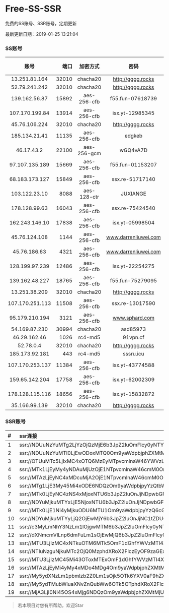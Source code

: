 # Free-SS-SSR

免费的SS账号、SSR账号，定期更新

最新更新日期：2019-01-25 13:21:04 

### SS账号

|账号|端口|加密方式|密码|更新时间|国家|
|:-----:|-----:|:----:|:----:|:----:|:----:|
|13.251.81.164|32010|chacha20|http://gggg.rocks|13:17:13|SG|
|52.79.241.242|32010|chacha20|http://gggg.rocks|13:17:12|KR|
|139.162.56.87|15892|aes-256-cfb|f55.fun-07618739|13:17:05|SG|
|107.170.199.84|13914|aes-256-cfb|isx.yt-12985345|13:17:04|US|
|45.76.106.224|32010|chacha20|http://gggg.rocks|13:17:14|JP|
|185.134.21.41|11135|aes-256-cfb|edgkeb|13:17:11|GB|
|46.17.43.2|22100|aes-256-gcm|wGQ4vA7D|13:07:13|RU|
|97.107.135.189|15669|aes-256-cfb|f55.fun-01153207|13:17:04|US|
|68.183.173.127|15849|aes-256-cfb|ssx.re-51717140|13:17:05|US|
|103.122.23.10|8088|aes-128-ctr|JUXIANGE|13:17:11|US|
|178.128.99.63|16043|aes-256-cfb|ssx.re-75424540|13:17:05|SG|
|162.243.146.10|17838|aes-256-cfb|isx.yt-05998504|13:17:04|US|
|45.76.124.108|1144|aes-256-cfb|www.darrenliuwei.com|13:17:05|AU|
|45.76.186.63|4321|aes-256-cfb|www.darrenliuwei.com|13:17:13|SG|
|128.199.97.239|12486|aes-256-cfb|isx.yt-22254275|13:17:05|SG|
|139.162.48.227|18765|aes-256-cfb|f55.fun-75279095|13:17:05|SG|
|13.251.38.209|32010|chacha20|http://gggg.rocks|13:17:15|SG|
|107.170.251.113|11508|aes-256-cfb|ssx.re-13017590|13:17:04|US|
|95.179.210.194|3121|aes-256-cfb|www.sphard.com|13:17:11|FR|
|54.169.87.230|30994|chacha20|asd85973|13:17:11|SG|
|46.29.162.46|1026|rc4-md5|91vpn.cf|13:17:14|RU|
|52.78.0.4|32010|chacha20|http://gggg.rocks|13:17:11|KR|
|185.173.92.181|443|rc4-md5|sssru.icu|13:17:13|RU|
|107.170.253.137|11384|aes-256-cfb|isx.yt-43774588|13:17:04|US|
|159.65.142.204|17758|aes-256-cfb|isx.yt-62002309|13:17:05|SG|
|178.128.115.116|18656|aes-256-cfb|isx.yt-15832872|13:17:05|SG|
|35.166.99.139|32010|chacha20|http://gggg.rocks|13:17:13|US|


### SSR账号

|#|ssr连接|
|:-----|:-----|
|1|ssr://NDUuNzYuMTg2LjYzOjQzMjE6b3JpZ2luOmFlcy0yNTYtY2ZiOnBsYWluOmQzZDNMbVJoY25KbGJteHBkWGRsYVM1amIyMC8_cmVtYXJrcz1VMU5TVkU5UFRGOU9iMlJsT3VlLWp1V2J2U0EmZ3JvdXA9VjFkWExsTlRVbE5VVDA5TUxrTlBUUQ|
|2|ssr://NDUuNzYuMTI0LjEwODoxMTQ0Om9yaWdpbjphZXMtMjU2LWNmYjpwbGFpbjpkM2QzTG1SaGNuSmxibXhwZFhkbGFTNWpiMjAvP3JlbWFya3M9VTFOU1ZFOVBURjlPYjJSbE91ZS1qdVdidlNBJmdyb3VwPVYxZFhMbE5UVWxOVVQwOU1Ma05QVFE|
|3|ssr://OTUuMTc5LjIxMC4xOTQ6MzEyMTpvcmlnaW46YWVzLTI1Ni1jZmI6cGxhaW46ZDNkM0xuTndhR0Z5WkM1amIyMC8_cmVtYXJrcz1VMU5TVkU5UFRGOU9iMlJsT3VXNGpPaUZpaUEmZ3JvdXA9VjFkWExsTlRVbE5VVDA5TUxrTlBUUQ|
|4|ssr://MTk1LjEyMy4yNDAuMjUzOjE1NTpvcmlnaW46cmM0OnBsYWluOmJHNWpiZy8_cmVtYXJrcz1VMU5TVkU5UFRGOU9iMlJsT3VTNWpPV0ZpLVdGc0NBJmdyb3VwPVYxZFhMbE5UVWxOVVQwOU1Ma05QVFE|
|5|ssr://MTAzLjEyNC4xMDcuMjA2OjE1NTpvcmlnaW46cmM0OnBsYWluOmJHNWpiZy8_cmVtYXJrcz1VMU5TVkU5UFRGOU9iMlJsT3VTNm11V2txdVdjc09XTXVpQSZncm91cD1WMWRYTGxOVFVsTlVUMDlNTGtOUFRR|
|6|ssr://MTg1LjE3My45Mi4xODE6NDQzOm9yaWdpbjpyYzQtbWQ1OnBsYWluOmMzTnpjblV1YVdOMS8_cmVtYXJrcz1VMU5TVkU5UFRGOU9iMlJsT3VTX2hPZTlsLWFXcnlBJmdyb3VwPVYxZFhMbE5UVWxOVVQwOU1Ma05QVFE|
|7|ssr://MTk0LjEyNC4zNS4xMjoxNTU6b3JpZ2luOnJjNDpwbGFpbjpiRzVqYmcvP3JlbWFya3M9VTFOU1ZFOVBURjlPYjJSbE91ZVJudVdqcXlBJmdyb3VwPVYxZFhMbE5UVWxOVVQwOU1Ma05QVFE|
|8|ssr://NDYuMjkuMTYxLjE5NjoxNTU6b3JpZ2luOnJjNDpwbGFpbjpiRzVqYmcvP3JlbWFya3M9VTFOU1ZFOVBURjlPYjJSbE91U19oT2U5bC1hV3J5QSZncm91cD1WMWRYTGxOVFVsTlVUMDlNTGtOUFRR|
|9|ssr://MTk0LjE1Ni4yMjkuODU6MTU1Om9yaWdpbjpyYzQ6cGxhaW46Ykc1amJnLz9yZW1hcmtzPVUxTlNWRTlQVEY5T2IyUmxPdVctdC1XYnZTQSZncm91cD1WMWRYTGxOVFVsTlVUMDlNTGtOUFRR|
|10|ssr://NDYuMjkuMTYyLjQ2OjEwMjY6b3JpZ2luOnJjNC1tZDU6cGxhaW46T1RGMmNHNHVZMlkvP3JlbWFya3M9VTFOU1ZFOVBURjlPYjJSbE91U19oT2U5bC1hV3J5QSZncm91cD1WMWRYTGxOVFVsTlVUMDlNTGtOUFRR|
|11|ssr://c3MyLmNhY3NzLm1lOjgwMTM6b3JpZ2luOmFlcy0yNTYtY2ZiOnBsYWluOk5qWXhNekEyTWpZeU5BLz9yZW1hcmtzPVUxTlNWRTlQVEY5T2IyUmxPdVNfaE9lOWwtYVdyeUEmZ3JvdXA9VjFkWExsTlRVbE5VVDA5TUxrTlBUUQ|
|12|ssr://dXNmcmVlLnp6dmFuLm1sOjEwMjQ6b3JpZ2luOmFlcy0xMjgtY3RyOnBsYWluOk16RTBNVFU1TWpZMU13Lz9yZW1hcmtzPVUxTlNWRTlQVEY5T2IyUmxPdWUtanVXYnZTRGxpcURsaUtubnBvX2xzTHprdXBybHQ1N210SnZtbllubm43Wk5WVXhVUVVOUFRlYVZzT2FOcnVTNHJlV19ndyZncm91cD1WMWRYTGxOVFVsTlVUMDlNTGtOUFRR|
|13|ssr://MTU3LjIzMC4xNTkuOTM6MTk5OmF1dGhfYWVzMTI4X21kNTphZXMtMTI4LWN0cjpwbGFpbjpORE01TkRNNE5EVS8_cmVtYXJrcz1VMU5TVkU5UFRGOU9iMlJsT3VlLWp1V2J2U0EmZ3JvdXA9VjFkWExsTlRVbE5VVDA5TUxrTlBUUQ|
|14|ssr://NTIuNzguNjkuMTc2OjQ0MzphdXRoX2FlczEyOF9zaGExOmFlcy0yNTYtY2ZiOnBsYWluOlVGUkZhMjFwLz9vYmZzcGFyYW09TlRObE1qa3hNRE15T1M1a2IzZHViRzloWkM1M2FXNWtiM2R6ZFhCa1lYUmxMbU52YlEmcHJvdG9wYXJhbT1NVEF6TWprNlpETlFRa2hUJnJlbWFya3M9VTFOU1ZFOVBURjlPYjJSbE91bWZxZVdidlNEcHBwYmxzSlJCYldGNmIyN21sYkRtamE3a3VLM2x2NE0mZ3JvdXA9VjFkWExsTlRVbE5VVDA5TUxrTlBUUQ|
|15|ssr://MTU3LjIzMC45Mi43OToxMTExOmF1dGhfYWVzMTI4X21kNTphZXMtMTI4LWN0cjpwbGFpbjpOek00TlRNNU1RLz9yZW1hcmtzPVUxTlNWRTlQVEY5T2IyUmxPdWUtanVXYnZTQSZncm91cD1WMWRYTGxOVFVsTlVUMDlNTGtOUFRR|
|16|ssr://MTAzLjEyMi4yMy4xMDo4MDg4Om9yaWdpbjphZXMtMTI4LWN0cjpwbGFpbjpTbFZZU1VGT1IwVS8_cmVtYXJrcz1VMU5TVkU5UFRGOU9iMlJsT3VTNm11V2txdVdjc09XTXVpQSZncm91cD1WMWRYTGxOVFVsTlVUMDlNTGtOUFRR|
|17|ssr://My5ydXNzLm1pbmlzb2Z0Lm1sOjk5OTk6YXV0aF9hZXMxMjhfbWQ1OnJjNC1tZDUtNjpodHRwX3NpbXBsZTpiR1JxTlRFei8_b2Jmc3BhcmFtPWRYQmtZWFJsTG0xcFkzSnZjMjltZEM1amIyMCZyZW1hcmtzPVUxTlNWRTlQVEY5T2IyUmxPdVdjbi1pQXMtV0Z0aUEmZ3JvdXA9VjFkWExsTlRVbE5VVDA5TUxrTlBUUQ|
|18|ssr://My5ydTMubWluaXNvZnQubWw6OTk5OTphdXRoX2FlczEyOF9tZDU6cmM0LW1kNS02Omh0dHBfc2ltcGxlOmJHUnFOVEV6Lz9vYmZzcGFyYW09ZFhCa1lYUmxMbTFwWTNKdmMyOW1kQzVqYjIwJnJlbWFya3M9VTFOU1ZFOVBURjlPYjJSbE91V2NuLWlBcy1XRnRpQSZncm91cD1WMWRYTGxOVFVsTlVUMDlNTGtOUFRR|
|19|ssr://MjA3LjI0Ni45OS4xMjg6NDQzOm9yaWdpbjphZXMtMjU2LWNmYjpwbGFpbjpTbWxoZVc5MU1USXovP3JlbWFya3M9VTFOU1ZFOVBURjlPYjJSbE91ZS1qdVdidlNEbGlxRGxpS25ucG9fbHNMemt1cHJsdDU3bXRKdm1uWW5ubjdaMmRXeDBjdWFWc09hTnJ1UzRyZVdfZ3cmZ3JvdXA9VjFkWExsTlRVbE5VVDA5TUxrTlBUUQ|


> 若本项目对您有所帮助，欢迎Star